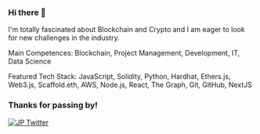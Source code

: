 ### Hi there 👋

I'm totally fascinated about Blockchain and Crypto and I am eager to look for new challenges in the industry.

Main Competences: Blockchain, Project Management, Development, IT, Data Science

Featured Tech Stack: JavaScript, Solidity, Python, Hardhat, Ethers.js, Web3.js, Scaffold.eth, AWS, Node.js, React, The Graph, Git, GitHub, NextJS

### Thanks for passing by!

[![JP Twitter](https://img.shields.io/badge/Twitter-1DA1F2?style=for-the-badge&logo=twitter&logoColor=white)](https://twitter.com/0xJayPi)
